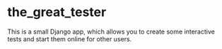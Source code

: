 # the_great_tester
This is a small Django app, which allows you to create some interactive tests and start them online for other users.
